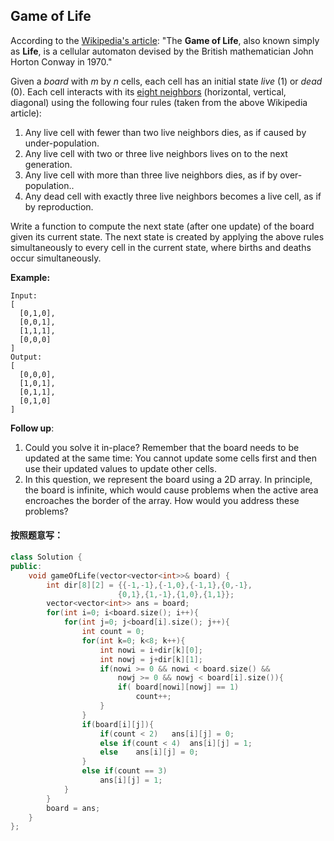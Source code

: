 ## Game of Life

According to the [Wikipedia's article](https://en.wikipedia.org/wiki/Conway's_Game_of_Life): "The **Game of Life**, also known simply as **Life**, is a cellular automaton devised by the British mathematician John Horton Conway in 1970."

Given a *board* with *m* by *n* cells, each cell has an initial state *live* (1) or *dead* (0). Each cell interacts with its [eight neighbors](https://en.wikipedia.org/wiki/Moore_neighborhood) (horizontal, vertical, diagonal) using the following four rules (taken from the above Wikipedia article):

1. Any live cell with fewer than two live neighbors dies, as if caused by under-population.
2. Any live cell with two or three live neighbors lives on to the next generation.
3. Any live cell with more than three live neighbors dies, as if by over-population..
4. Any dead cell with exactly three live neighbors becomes a live cell, as if by reproduction.

Write a function to compute the next state (after one update) of the board given its current state. The next state is created by applying the above rules simultaneously to every cell in the current state, where births and deaths occur simultaneously.

**Example:**

```
Input: 
[
  [0,1,0],
  [0,0,1],
  [1,1,1],
  [0,0,0]
]
Output: 
[
  [0,0,0],
  [1,0,1],
  [0,1,1],
  [0,1,0]
]
```

**Follow up**:

1. Could you solve it in-place? Remember that the board needs to be updated at the same time: You cannot update some cells first and then use their updated values to update other cells.
2. In this question, we represent the board using a 2D array. In principle, the board is infinite, which would cause problems when the active area encroaches the border of the array. How would you address these problems?

#### 按照题意写：

```c++
class Solution {
public:
    void gameOfLife(vector<vector<int>>& board) {
        int dir[8][2] = {{-1,-1},{-1,0},{-1,1},{0,-1},
                        {0,1},{1,-1},{1,0},{1,1}};
        vector<vector<int>> ans = board;
        for(int i=0; i<board.size(); i++){
            for(int j=0; j<board[i].size(); j++){
                int count = 0;
                for(int k=0; k<8; k++){
                    int nowi = i+dir[k][0];
                    int nowj = j+dir[k][1];
                    if(nowi >= 0 && nowi < board.size() && 
                        nowj >= 0 && nowj < board[i].size()){
                        if( board[nowi][nowj] == 1)
                            count++;
                    }
                }
                if(board[i][j]){
                    if(count < 2)   ans[i][j] = 0;
                    else if(count < 4)  ans[i][j] = 1;
                    else    ans[i][j] = 0;
                }
                else if(count == 3)
                    ans[i][j] = 1;
            }
        }
        board = ans;
    }
};
```

